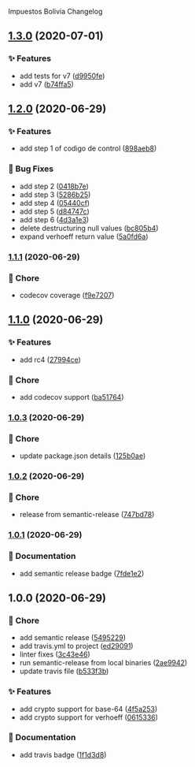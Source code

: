 Impuestos Bolivia Changelog

## [1.3.0](https://github.com/nearshorecode/impuestos-bo/compare/v1.2.0...v1.3.0) (2020-07-01)


### :sparkles: Features

* add tests for v7 ([d9950fe](https://github.com/nearshorecode/impuestos-bo/commit/d9950fed2dc01c3c8603c6e609d328b459f56f09))
* add v7 ([b74ffa5](https://github.com/nearshorecode/impuestos-bo/commit/b74ffa564ed1deaafa78139535e493b21258b976))

## [1.2.0](https://github.com/nearshorecode/impuestos-bo/compare/v1.1.1...v1.2.0) (2020-06-29)


### :sparkles: Features

* add step 1 of codigo de control ([898aeb8](https://github.com/nearshorecode/impuestos-bo/commit/898aeb846af1d30458921c7f0a36ccf04dad3744))


### :bug: Bug Fixes

* add step 2 ([0418b7e](https://github.com/nearshorecode/impuestos-bo/commit/0418b7ea5a7a4d5d135bd841c06c5dd374ad4ba7))
* add step 3 ([5286b25](https://github.com/nearshorecode/impuestos-bo/commit/5286b25e4df8b771e4e1be2c943b660ec0a050d4))
* add step 4 ([05440cf](https://github.com/nearshorecode/impuestos-bo/commit/05440cfa2c683629ad89cc26de352504d7c656c1))
* add step 5 ([d84747c](https://github.com/nearshorecode/impuestos-bo/commit/d84747c23ab35e371b60a122ed9565fe49fb89bb))
* add step 6 ([4d3a1e3](https://github.com/nearshorecode/impuestos-bo/commit/4d3a1e3659d182c117cf5f15e8b14e190f01d56b))
* delete destructuring null values ([bc805b4](https://github.com/nearshorecode/impuestos-bo/commit/bc805b4e5f97d6f9f50680b8ae9b855d8516b011))
* expand verhoeff return value ([5a0fd6a](https://github.com/nearshorecode/impuestos-bo/commit/5a0fd6a5bd399bc3886babe5e40b8cd21272b348))

### [1.1.1](https://github.com/nearshorecode/impuestos-bo/compare/v1.1.0...v1.1.1) (2020-06-29)


### :wrench: Chore

* codecov coverage ([f9e7207](https://github.com/nearshorecode/impuestos-bo/commit/f9e7207e88b711a55aaaf5a6732244963ecfa764))

## [1.1.0](https://github.com/nearshorecode/impuestos-bo/compare/v1.0.3...v1.1.0) (2020-06-29)


### :sparkles: Features

* add rc4 ([27994ce](https://github.com/nearshorecode/impuestos-bo/commit/27994cee3348d3d9ba4371a2500504191faab693))


### :wrench: Chore

* add codecov support ([ba51764](https://github.com/nearshorecode/impuestos-bo/commit/ba517648d1f139a36ab492272f2a71c54ebac95c))

### [1.0.3](https://github.com/nearshorecode/impuestos-bo/compare/v1.0.2...v1.0.3) (2020-06-29)


### :wrench: Chore

* update package.json details ([125b0ae](https://github.com/nearshorecode/impuestos-bo/commit/125b0aed38a5be16afd6a0219e83682d1a640041))

### [1.0.2](https://github.com/nearshorecode/impuestos-bo/compare/v1.0.1...v1.0.2) (2020-06-29)


### :wrench: Chore

* release from semantic-release ([747bd78](https://github.com/nearshorecode/impuestos-bo/commit/747bd7832e2da6e33990fdd7a428b9b983691055))

### [1.0.1](https://github.com/nearshorecode/impuestos-bo/compare/v1.0.0...v1.0.1) (2020-06-29)


### :memo: Documentation

* add semantic release badge ([7fde1e2](https://github.com/nearshorecode/impuestos-bo/commit/7fde1e229466a455364aab0b2461d27d8e1f4c5f))

## 1.0.0 (2020-06-29)


### :wrench: Chore

* add semantic release ([5495229](https://github.com/nearshorecode/impuestos-bo/commit/5495229e0be0de02c949de33ec02b5605ef9b4c3))
* add travis.yml to project ([ed29091](https://github.com/nearshorecode/impuestos-bo/commit/ed2909111afda5a21a8d0ccb58cbe8449bdf4f62))
* linter fixes ([3c43e46](https://github.com/nearshorecode/impuestos-bo/commit/3c43e4614fc60a952fc859af03bac31fd6eb59d3))
* run semantic-release from local binaries ([2ae9942](https://github.com/nearshorecode/impuestos-bo/commit/2ae9942cf388c67bbc398306dcc09815c4c1ef7b))
* update travis file ([b533f3b](https://github.com/nearshorecode/impuestos-bo/commit/b533f3b6cf7d302777c86046e0fb6e897e07fa93))


### :sparkles: Features

* add crypto support for base-64 ([4f5a253](https://github.com/nearshorecode/impuestos-bo/commit/4f5a2538c94ef08539512618213e9f6db74c2f05))
* add crypto support for verhoeff ([0615336](https://github.com/nearshorecode/impuestos-bo/commit/0615336ed897528a91116b6dbae5c7a5230acab8))


### :memo: Documentation

* add travis badge ([1f1d3d8](https://github.com/nearshorecode/impuestos-bo/commit/1f1d3d88fbb0212aca5ab877d070a2b2b9a077d4))
